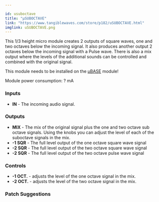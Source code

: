 ```yaml
---

id: usuboctave
title: "µSUBOCTAVE"
link: "https://www.tangiblewaves.com/store/p182/uSUBOCTAVE.html"
imglink: uSUBOCTAVE.png
---
```





This 1/3 height micro module creates 2 outputs of square waves, one and two octaves below the incoming signal. It also produces another output 2 octaves below the incoming signal with a Pulse wave. There is also a mix output where the levels of the additional sounds can be controlled and combined with the original signal.

This module needs to be installed on the [µBASE](https://wiki.aemodular.com/pmwiki.php/AeManual/UBASE) module!

Module power consumption: ? mA

### Inputs

*   **IN** - The incoming audio signal.

### Outputs

*   **MIX** - The mix of the original signal plus the one and two octave sub octave signals. Using the knobs you can adjust the level of each of the suboctave signals in the mix.
*   **\-1 SQR** - The full level output of the one octave square wave signal
*   **\-2 SQR** - The full level output of the two octave square wave signal
*   **\-2 SQR** - The full level output of the two octave pulse wave signal

### Controls

*   **\-1 OCT.** - adjusts the level of the one octave signal in the mix.
*   **\-2 OCT.** - adjusts the level of the two octave signal in the mix.

### Patch Suggestions





